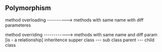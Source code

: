 


## Polymorphism



method overloading ----------> methods with same name with diff parameteres

method overriding ------------> methods with same name and diff param [is - a relationship]
inheritence 
supper class --- sub class
parent --- child class